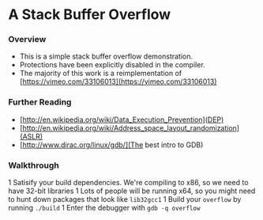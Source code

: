 # A Stack Buffer Overflow

### Overview

* This is a simple stack buffer overflow demonstration.
* Protections have been explicitly disabled in the compiler.
* The majority of this work is a reimplementation of [https://vimeo.com/33106013](https://vimeo.com/33106013)

### Further Reading
* [http://en.wikipedia.org/wiki/Data_Execution_Prevention](DEP)
* [http://en.wikipedia.org/wiki/Address_space_layout_randomization](ASLR)
* [http://www.dirac.org/linux/gdb/](The best intro to GDB)


### Walkthrough
1 Satisify your build dependencies. We're compiling to x86, so we need to have 32-bit libraries
  1 Lots of people will be running x64, so you might need to hunt down packages that look like `lib32gcc1`
1 Build your `overflow` by running `./build`
1 Enter the debugger with `gdb -q overflow`
